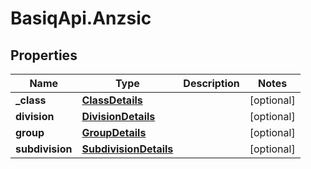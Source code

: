# BasiqApi.Anzsic

## Properties
Name | Type | Description | Notes
------------ | ------------- | ------------- | -------------
**_class** | [**ClassDetails**](ClassDetails.md) |  | [optional] 
**division** | [**DivisionDetails**](DivisionDetails.md) |  | [optional] 
**group** | [**GroupDetails**](GroupDetails.md) |  | [optional] 
**subdivision** | [**SubdivisionDetails**](SubdivisionDetails.md) |  | [optional] 


